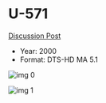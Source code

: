 # U-571

[Discussion Post](https://www.avsforum.com/threads/bass-eq-for-filtered-movies.2995212/post-57622512)

* Year: 2000
* Format: DTS-HD MA 5.1

![img 0](https://i.imgur.com/vpP5Vwf.jpg)

![img 1](https://i.imgur.com/IEWU5z0.jpg)

